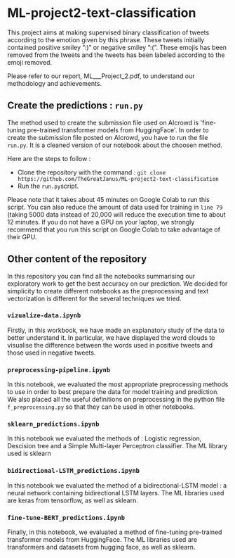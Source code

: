 # ML-project2-text-classification

This project aims at making supervised binary classification of tweets according to the emotion given by this phrase. These tweets initially contained positive smiley ”:)” or negative smiley ”:(”. These emojis has been removed from the tweets and the tweets has been labeled according to the emoji removed.

Please refer to our report, ML___Project_2.pdf, to understand our methodology and achievements.

## Create the predictions : `run.py`

The method used to create the submission file used on AIcrowd is 'fine-tuning pre-trained transformer models from HuggingFace'. In order to create the submission file posted on AIcrowd, you have to run the file `run.py`. It is a cleaned version of our notebook about the choosen method. 

Here are the steps to follow : 

* Clone the repository with the command : `git clone https://github.com/TheGreatJanus/ML-project2-text-classification` 
* Run the `run.py`script.

Please note that it takes about 45 minutes on Google Colab to run this script. You can also reduce the amount of data used for training in `line 79` (taking 5000 data instead of 20,000 will reduce the execution time to about 12 minutes. If you do not have a GPU on your laptop, we strongly recommend that you run this script on Google Colab to take advantage of their GPU.


## Other content of the repository

In this repository you can find all the notebooks summarising our exploratory work to get the best accuracy on our prediction. We decided for simplicity to create different notebooks as the preprocessing and text vectorization is different for the several techniques we tried.

### `vizualize-data.ipynb` 
Firstly, in this workbook, we have made an explanatory study of the data to better understand it. In particular, we have displayed the word clouds to visualise the difference between the words used in positive tweets and those used in negative tweets.

### `preprocessing-pipeline.ipynb`

In this notebook, we evaluated the most appropriate preprocessing methods to use in order to best prepare the data for model training and prediction. We also placed all the useful definitions on preprocessing in the python file `f_preprocessing.py` so that they can be used in other notebooks.

### `sklearn_predictions.ipynb`
In this notebook we evaluated the methods of : Logistic regression, Descision tree and a Simple Multi-layer Perceptron classifier. The ML library used is sklearn

### `bidirectional-LSTM_predictions.ipynb`
In this notebook we evaluated the method of a bidirectional-LSTM model : a neural network containing bidirectional LSTM layers. The ML libraries used are keras from tensorflow, as well as sklearn.

### `fine-tune-BERT_predictions.ipynb`
Finally, in this notebook, we evaluated a method of fine-tuning pre-trained transformer models from HuggingFace. The ML libraries used are transformers and datasets from hugging face, as well as sklearn.
